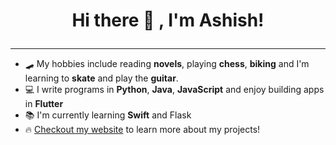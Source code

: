 
<h1><p align="center"> Hi there 👋 , I'm Ashish! </p></h1>

---

- 🛹 My hobbies include reading **novels**, playing **chess**, **biking** and I'm learning to **skate** and play the **guitar**.
- 💻 I write programs in **Python**, **Java**, **JavaScript** and enjoy building apps in **Flutter**
- 📚 I'm currently learning **Swift** and Flask
- 🔥 [Checkout my website](https://sauronthemighty.github.io) to learn more about my projects!
